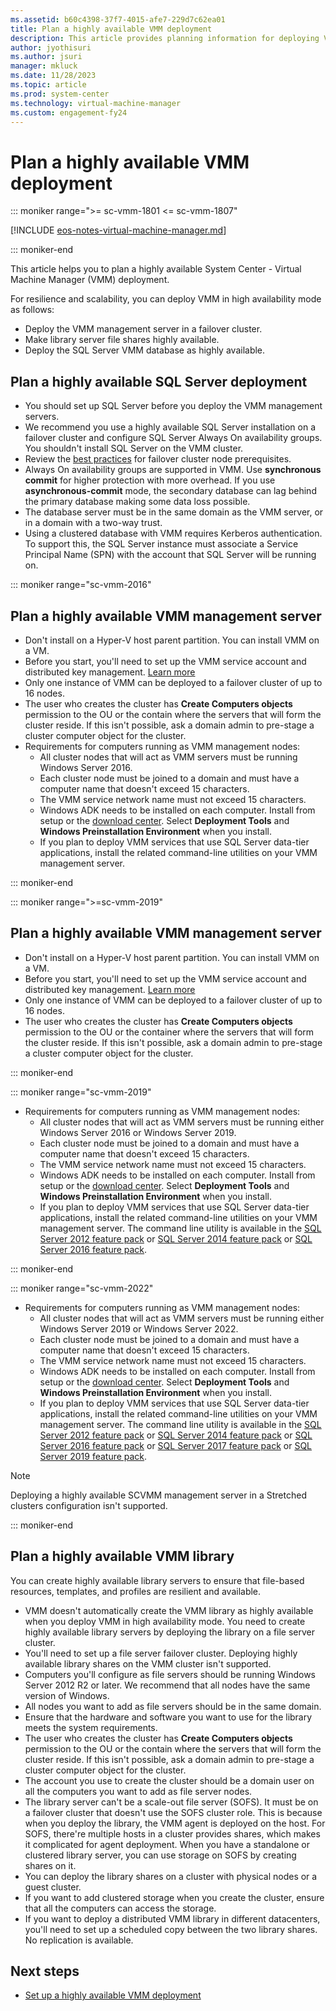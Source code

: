 ```yaml
---
ms.assetid: b60c4398-37f7-4015-afe7-229d7c62ea01
title: Plan a highly available VMM deployment
description: This article provides planning information for deploying VMM and its components in high availability mode
author: jyothisuri
ms.author: jsuri
manager: mkluck
ms.date: 11/28/2023
ms.topic: article
ms.prod: system-center
ms.technology: virtual-machine-manager
ms.custom: engagement-fy24
---
```


# Plan a highly available VMM deployment

::: moniker range=">= sc-vmm-1801 <= sc-vmm-1807"

[!INCLUDE [eos-notes-virtual-machine-manager.md](../includes/eos-notes-virtual-machine-manager.md)]

::: moniker-end


This article helps you to plan a highly available System Center - Virtual Machine Manager (VMM) deployment.

For resilience and scalability, you can deploy VMM in high availability mode as follows:

- Deploy the VMM management server in a failover cluster.
- Make library server file shares highly available.
- Deploy the SQL Server VMM database as highly available.

## Plan a highly available SQL Server deployment

- You should set up SQL Server before you deploy the VMM management servers.
- We recommend you use a highly available SQL Server installation on a failover cluster and configure SQL Server Always On availability groups.
You shouldn't install SQL Server on the VMM cluster.
- Review the [best practices](/sql/sql-server/failover-clusters/install/before-installing-failover-clustering) for failover cluster node prerequisites.
- Always On availability groups are supported in VMM. Use **synchronous commit** for higher protection with more overhead. If you use **asynchronous-commit** mode, the secondary database can lag behind the primary database making some data loss possible.
- The database server must be in the same domain as the VMM server, or in a domain with a two-way trust.
- Using a clustered database with VMM requires Kerberos authentication. To support this, the SQL Server instance must associate a Service Principal Name (SPN) with the account that SQL Server will be running on.

::: moniker range="sc-vmm-2016"

## Plan a highly available VMM management server
- Don't install on a Hyper-V host parent partition. You can install VMM on a VM.
- Before you start, you'll need to set up the VMM service account and distributed key management. [Learn more](~/vmm/install.md)
- Only one instance of VMM can be deployed to a failover cluster of up to 16 nodes.
- The user who creates the cluster has **Create Computers objects** permission to the OU or the contain where the servers that will form the cluster reside. If this isn't possible, ask a domain admin to pre-stage a cluster computer object for the cluster.
- Requirements for computers running as VMM management nodes:
	- All cluster nodes that will act as VMM servers must be running Windows Server 2016.
	- Each cluster node must be joined to a domain and must have a computer name that doesn't exceed 15 characters.
	- The VMM service network name must not exceed 15 characters.
	- Windows ADK needs to be installed on each computer. Install from setup or the [download center](/windows-hardware/get-started/adk-install). Select **Deployment Tools** and **Windows Preinstallation Environment** when you install.
	- If you plan to deploy VMM services that use SQL Server data-tier applications, install the related command-line utilities on your VMM management server.

::: moniker-end

::: moniker range=">=sc-vmm-2019"

## Plan a highly available VMM management server
- Don't install on a Hyper-V host parent partition. You can install VMM on a VM.
- Before you start, you'll need to set up the VMM service account and distributed key management. [Learn more](~/vmm/install.md)
- Only one instance of VMM can be deployed to a failover cluster of up to 16 nodes.
- The user who creates the cluster has **Create Computers objects** permission to the OU or the container where the servers that will form the cluster reside. If this isn't possible, ask a domain admin to pre-stage a cluster computer object for the cluster.

::: moniker-end

::: moniker range="sc-vmm-2019"

- Requirements for computers running as VMM management nodes:
	- All cluster nodes that will act as VMM servers must be running either Windows Server 2016 or Windows Server 2019.
	- Each cluster node must be joined to a domain and must have a computer name that doesn't exceed 15 characters.
	- The VMM service network name must not exceed 15 characters.
	- Windows ADK needs to be installed on each computer. Install from setup or the [download center](/windows-hardware/get-started/adk-install). Select **Deployment Tools** and **Windows Preinstallation Environment** when you install.
	- If you plan to deploy VMM services that use SQL Server data-tier applications, install the related command-line utilities on your VMM management server. The command line utility is available in the [SQL Server 2012 feature pack](https://www.microsoft.com/download/details.aspx?id=56041) or [SQL Server 2014 feature pack](https://www.microsoft.com/download/details.aspx?id=57474) or [SQL Server 2016 feature pack](https://www.microsoft.com/download/details.aspx?id=56833).

::: moniker-end

::: moniker range="sc-vmm-2022"
- Requirements for computers running as VMM management nodes:
	- All cluster nodes that will act as VMM servers must be running either Windows Server 2019 or Windows Server 2022.
	- Each cluster node must be joined to a domain and must have a computer name that doesn't exceed 15 characters.
	- The VMM service network name must not exceed 15 characters.
	- Windows ADK needs to be installed on each computer. Install from setup or the [download center](/windows-hardware/get-started/adk-install). Select **Deployment Tools** and **Windows Preinstallation Environment** when you install.
	- If you plan to deploy VMM services that use SQL Server data-tier applications, install the related command-line utilities on your VMM management server. The command line utility is available in the [SQL Server 2012 feature pack](https://www.microsoft.com/download/details.aspx?id=56041) or [SQL Server 2014 feature pack](https://www.microsoft.com/download/details.aspx?id=57474) or [SQL Server 2016 feature pack](https://www.microsoft.com/download/details.aspx?id=56833) or [SQL Server 2017 feature pack](https://www.microsoft.com/download/details.aspx?id=55992) or [SQL Server 2019 feature pack](https://www.microsoft.com/en-us/download/details.aspx?id=100450).

>[!Note]
> Deploying a highly available SCVMM management server in a Stretched clusters configuration isn't supported.

::: moniker-end

## Plan a highly available VMM library

You can create highly available library servers to ensure that file-based resources, templates, and profiles are resilient and available.

- VMM doesn't automatically create the VMM library as highly available when you deploy VMM in high availability mode. You need to create highly available library servers by deploying the library on a file server cluster.
- You'll need to set up a file server failover cluster. Deploying highly available library shares on the VMM cluster isn't supported.
- Computers you'll configure as file servers should be running Windows Server 2012 R2 or later. We recommend that all nodes have the same version of Windows.
- All nodes you want to add as file servers should be in the same domain.
- Ensure that the hardware and software you want to use for the library meets the system requirements.
- The user who creates the cluster has **Create Computers objects** permission to the OU or the contain where the servers that will form the cluster reside. If this isn't possible, ask a domain admin to pre-stage a cluster computer object for the cluster.
- The account you use to create the cluster should be a domain user on all the computers you want to add as file server nodes.
- The library server can't be a scale-out file server (SOFS). It must be on a failover cluster that doesn't use the SOFS cluster role. This is because when you deploy the library, the VMM agent is deployed on the host. For SOFS, there're multiple hosts in a cluster provides shares, which makes it complicated for agent deployment. When you have a standalone or clustered library server, you can use storage on SOFS by creating shares on it.
- You can deploy the library shares on a cluster with physical nodes or a guest cluster.
- If you want to add clustered storage when you create the cluster, ensure that all the computers can access the storage.
- If you want to deploy a distributed VMM library in different datacenters, you'll need to set up a scheduled copy between the two library shares. No replication is available.

## Next steps

- [Set up a highly available VMM deployment](high-availability.md)
